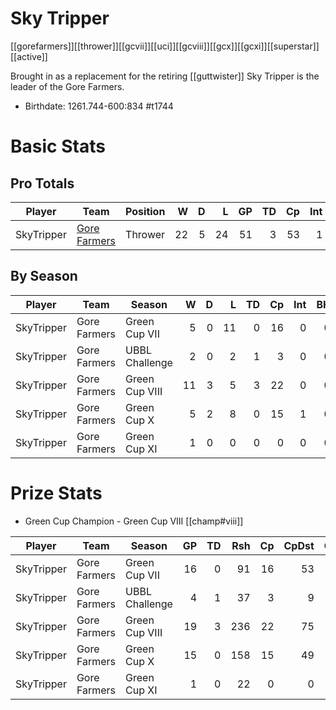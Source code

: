 # Sky Tripper

[[gorefarmers]][[thrower]][[gcvii]][[uci]][[gcviii]][[gcx]][[gcxi]][[superstar]][[active]]

Brought in as a replacement for the retiring [[guttwister]] Sky Tripper is the leader of the Gore Farmers.

* Birthdate: 1261.744-600:834 #t1744


# Basic Stats

## Pro Totals

| Player           | Team        | Position      | W | D | L | GP | TD | Cp | Int | BH | SI | Ki | MVP | SPP |
|------------------|-------------|---------------|--:|--:|--:|---:|---:|---:|----:|---:|---:|---:|----:|----:|
| SkyTripper | [Gore Farmers](../teams/gorefarmers) | Thrower  |   22 |    5 |   24 |   51 |    3 |   53 |    1 |    0 |    0 |    0 |    4 |   84 |

## By Season

| Player | Team         | Season          | W | D | L | TD | Cp | Int | BH | SI | Ki | MVP | SPP |
|--------|--------------|-----------------|--:|--:|--:|---:|---:|----:|---:|---:|---:|----:|----:|
| SkyTripper | Gore Farmers | Green Cup VII  |    5 |    0 |   11 |    0 |   16 |    0 |    0 |    0 |    0 |    3 |   31 |
| SkyTripper | Gore Farmers | UBBL Challenge |    2 |    0 |    2 |    1 |    3 |    0 |    0 |    0 |    0 |    0 |    6 |
| SkyTripper | Gore Farmers | Green Cup VIII |   11 |    3 |    5 |    3 |   22 |    0 |    0 |    0 |    0 |    0 |   31 |
| SkyTripper | Gore Farmers | Green Cup X    |    5 |    2 |    8 |    0 |   15 |    1 |    0 |    0 |    0 |    1 |   22 |
| SkyTripper | Gore Farmers | Green Cup XI   |    1 |    0 |    0 |    0 |    0 |    0 |    0 |    0 |    0 |    0 |    0 |

# Prize Stats

* Green Cup Champion - Green Cup VIII [[champ#viii]]

| Player | Team         | Season          | GP | TD | Rsh | Cp | CpDst | Ctch | Int | Cas | Blk | Sck | MVP | SPP |
|--------|--------------|-----------------|---:|---:|----:|---:|------:|-----:|----:|----:|----:|----:|----:|----:|
| SkyTripper | Gore Farmers | Green Cup VII  | 16 |    0 |   91 |   16 |    53 |    5 |    0 |    0 |   33 |    4 |    3 |   31 |
| SkyTripper | Gore Farmers | UBBL Challenge |  4 |    1 |   37 |    3 |     9 |    0 |    0 |    0 |    7 |    0 |    0 |    6 |
| SkyTripper | Gore Farmers | Green Cup VIII | 19 |    3 |  236 |   22 |    75 |    0 |    0 |    0 |   31 |    3 |    0 |   31 |
| SkyTripper | Gore Farmers | Green Cup X    | 15 |    0 |  158 |   15 |    49 |    0 |    1 |    0 |   14 |    1 |    1 |   22 |
| SkyTripper | Gore Farmers | Green Cup XI   |  1 |    0 |   22 |    0 |     0 |    0 |    0 |    0 |    2 |    0 |    0 |    0 |

